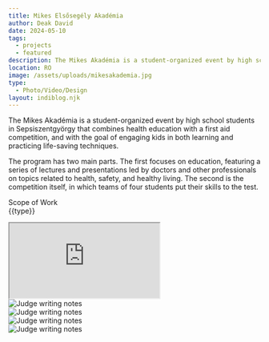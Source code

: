 ```yaml
---
title: Mikes Elsősegély Akadémia
author: Deak David
date: 2024-05-10
tags:
  - projects
  - featured
description: The Mikes Akadémia is a student-organized event by high school students in Sepsiszentgyörgy that combines health education with a first aid competition, and with the goal of engaging kids in both learning and practicing life-saving techniques.
location: RO
image: /assets/uploads/mikesakademia.jpg
type:
  - Photo/Video/Design
layout: indiblog.njk
---
```


The Mikes Akadémia is a student-organized event by high school students in Sepsiszentgyörgy that combines health education with a first aid competition, and with the goal of engaging kids in both learning and practicing life-saving techniques.

The program has two main parts. The first focuses on education, featuring a series of lectures and presentations led by doctors and other professionals on topics related to health, safety, and healthy living. The second is the competition itself, in which teams of four students put their skills to the test.

Scope of Work  
{{type}}

<div class="grid grid-cols-1 gap-6">
  <div class="bg-black py-2.5">
    <div class="relative aspect-[9/16] h-[80vh] max-w-[calc(80vh*9/16)] mx-auto">
      <iframe
        src="https://www.youtube.com/embed/-xLOZ4GOcyI?modestbranding=1&rel=0&playsinline=1"
        class="w-full h-full border-0 rounded-xl"
        title="YouTube Shorts video player"
        allow="accelerometer; clipboard-write; encrypted-media; gyroscope; picture-in-picture; web-share"
        allowfullscreen
      ></iframe>
    </div>
  </div>

</div>


<div class="grid grid-cols-1 md:grid-cols-2 gap-x-6 mt-4">
  <div class="aspect-[4/5]">
      <img src="/assets/uploads/D03ACDFC-0CE3-42AA-8DDB-698656099AED.jpg" alt="Judge writing notes" class="rounded-xl w-full h-full ">
  </div>

  <div class="aspect-[4/5]">
      <img src="/assets/uploads/D77F3403-6F76-4261-BA42-9051250874F1.jpg" alt="Judge writing notes" class="rounded-xl w-full h-full">
  </div>
  <div class="aspect-[4/5]">
      <img src="/assets/uploads/DeakDavid-5.jpg" alt="Judge writing notes" class="rounded-xl w-full h-full">
  </div>

  <div class="aspect-[4/5]">
      <img src="/assets/uploads/7EEFD122-BAB7-44E1-BD25-F2D6E05DEB0F.jpg" alt="Judge writing notes" class="rounded-xl w-full h-full">
  </div>
</div>


